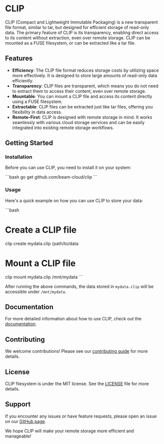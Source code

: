 # CLIP

CLIP (Compact and Lightweight Immutable Packaging) is a new transparent file format, similar to tar, but designed for efficient storage of read-only data. The primary feature of CLIP is its transparency, enabling direct access to its content without extraction, even over remote storage. CLIP can be mounted as a FUSE filesystem, or can be extracted like a tar file.

## Features

- **Efficiency**: The CLIP file format reduces storage costs by utilizing space more effectively. It is designed to store large amounts of read-only data efficiently.
- **Transparency**: CLIP files are transparent, which means you do not need to extract them to access their content, even over remote storage.
- **Mountable**: You can mount a CLIP file and access its content directly using a FUSE filesystem.
- **Extractable**: CLIP files can be extracted just like tar files, offering you flexibility in data access.
- **Remote-First**: CLIP is designed with remote storage in mind. It works seamlessly with various cloud storage services and can be easily integrated into existing remote storage workflows.

## Getting Started

### Installation

Before you can use CLIP, you need to install it on your system:

\`\`\`bash
go get github.com/beam-cloud/clip
\`\`\`

### Usage

Here's a quick example on how you can use CLIP to store your data:

\`\`\`bash

# Create a CLIP file

clip create mydata.clip /path/to/data

# Mount a CLIP file

clip mount mydata.clip /mnt/mydata
\`\`\`

After running the above commands, the data stored in `mydata.clip` will be accessible under `/mnt/mydata`.

## Documentation

For more detailed information about how to use CLIP, check out the [documentation](http://clip-filesystem.io/docs).

## Contributing

We welcome contributions! Please see our [contributing guide](CONTRIBUTING.md) for more details.

## License

CLIP filesystem is under the MIT license. See the [LICENSE](LICENSE.md) file for more details.

## Support

If you encounter any issues or have feature requests, please open an issue on our [GitHub page](https://github.com/your_github_profile/clip-filesystem).

We hope CLIP will make your remote storage more efficient and manageable!

